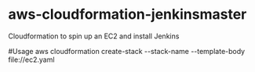 # aws-cloudformation-jenkinsmaster
Cloudformation to spin up an EC2 and install Jenkins

#Usage
aws cloudformation create-stack --stack-name <JenkinsServer> --template-body file://ec2.yaml
